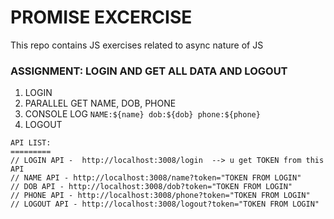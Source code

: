# PROMISE EXCERCISE
This repo contains JS exercises related to async nature of JS

### ASSIGNMENT:  LOGIN AND GET ALL DATA AND LOGOUT
 1. LOGIN
 2. PARALLEL GET  NAME, DOB, PHONE
 3. CONSOLE LOG `NAME:${name} dob:${dob} phone:${phone}`
 3. LOGOUT

```
API LIST:
=========
// LOGIN API -  http://localhost:3008/login  --> u get TOKEN from this API
// NAME API - http://localhost:3008/name?token="TOKEN FROM LOGIN"
// DOB API - http://localhost:3008/dob?token="TOKEN FROM LOGIN"
// PHONE API - http://localhost:3008/phone?token="TOKEN FROM LOGIN"
// LOGOUT API - http://localhost:3008/logout?token="TOKEN FROM LOGIN"

```
